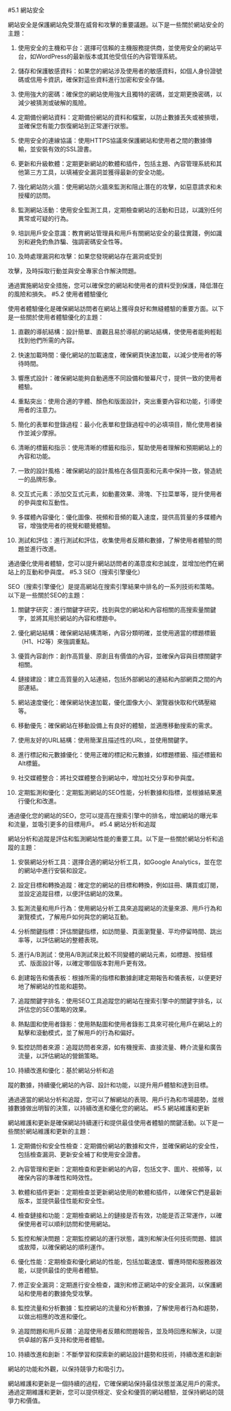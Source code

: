 #5.1 網站安全

網站安全是保護網站免受潛在威脅和攻擊的重要議題。以下是一些關於網站安全的主題：

1. 使用安全的主機和平台：選擇可信賴的主機服務提供商，並使用安全的網站平台，如WordPress的最新版本或其他受信任的內容管理系統。

2. 儲存和保護敏感資料：如果您的網站涉及使用者的敏感資料，如個人身份證號碼或信用卡資訊，確保對這些資料進行加密和安全存儲。

3. 使用強大的密碼：確保您的網站使用強大且獨特的密碼，並定期更換密碼，以減少被猜測或破解的風險。

4. 定期備份網站資料：定期備份網站的資料和檔案，以防止數據丟失或被損壞，並確保您有能力恢復網站到正常運行狀態。

5. 使用安全的連線協議：使用HTTPS協議來保護網站和使用者之間的數據傳輸，並安裝有效的SSL證書。

6. 更新和升級軟體：定期更新網站的軟體和插件，包括主題、內容管理系統和其他第三方工具，以填補安全漏洞並獲得最新的安全功能。

7. 強化網站防火牆：使用網站防火牆來監測和阻止潛在的攻擊，如惡意請求和未授權的訪問。

8. 監測網站活動：使用安全監測工具，定期檢查網站的活動和日誌，以識別任何異常或可疑的行為。

9. 培訓用戶安全意識：教育網站管理員和用戶有關網站安全的最佳實踐，例如識別和避免釣魚詐騙、強調密碼安全性等。

10. 及時處理漏洞和攻擊：如果您發現網站存在漏洞或受到

攻擊，及時採取行動並與安全專家合作解決問題。

通過實施網站安全措施，您可以確保您的網站和使用者的資料受到保護，降低潛在的風險和損失。
#5.2 使用者體驗優化

使用者體驗優化是確保網站訪問者在網站上獲得良好和無縫體驗的重要方面。以下是一些關於使用者體驗優化的主題：

1. 直觀的導航結構：設計簡單、直觀且易於導航的網站結構，使使用者能夠輕鬆找到他們所需的內容。

2. 快速加載時間：優化網站的加載速度，確保網頁快速加載，以減少使用者的等待時間。

3. 響應式設計：確保網站能夠自動適應不同設備和螢幕尺寸，提供一致的使用者體驗。

4. 重點突出：使用合適的字體、顏色和版面設計，突出重要內容和功能，引導使用者的注意力。

5. 簡化的表單和登錄過程：最小化表單和登錄過程中的必填項目，簡化使用者操作並減少摩擦。

6. 清晰的標籤和指示：使用清晰的標籤和指示，幫助使用者理解和預期網站上的內容和功能。

7. 一致的設計風格：確保網站的設計風格在各個頁面和元素中保持一致，營造統一的品牌形象。

8. 交互式元素：添加交互式元素，如動畫效果、滑塊、下拉菜單等，提升使用者的參與度和互動性。

9. 多媒體內容優化：優化圖像、視頻和音頻的載入速度，提供高質量的多媒體內容，增強使用者的視覺和聽覺體驗。

10. 測試和評估：進行測試和評估，收集使用者反饋和數據，了解使用者體驗的問題並進行改進。

通過優化使用者體驗，您可以提升網站訪問者的滿意度和忠誠度，並增加他們在網站上的互動和參與度。
#5.3 SEO（搜索引擎優化）

SEO（搜索引擎優化）是提高網站在搜索引擎結果中排名的一系列技術和策略。以下是一些關於SEO的主題：

1. 關鍵字研究：進行關鍵字研究，找到與您的網站和內容相關的高搜索量關鍵字，並將其用於網站的內容和標題中。

2. 優化網站結構：確保網站結構清晰，內容分類明確，並使用適當的標題標籤（H1、H2等）來強調重點。

3. 優質內容創作：創作高質量、原創且有價值的內容，並確保內容與目標關鍵字相關。

4. 鏈接建設：建立高質量的入站連結，包括外部網站的連結和內部網頁之間的內部連結。

5. 網站速度優化：確保網站快速加載，優化圖像大小、瀏覽器快取和代碼壓縮等。

6. 移動優先：確保網站在移動設備上有良好的體驗，並適應移動搜索的需求。

7. 使用友好的URL結構：使用簡潔且描述性的URL，並使用關鍵字。

8. 進行標記和元數據優化：使用正確的標記和元數據，如標題標籤、描述標籤和Alt標籤。

9. 社交媒體整合：將社交媒體整合到網站中，增加社交分享和參與度。

10. 定期監測和優化：定期監測網站的SEO性能，分析數據和指標，並根據結果進行優化和改進。

通過優化您的網站的SEO，您可以提高在搜索引擎中的排名，增加網站的曝光率和流量，並吸引更多的目標用戶。
#5.4 網站分析和追蹤

網站分析和追蹤是評估和監測網站性能的重要工具。以下是一些關於網站分析和追蹤的主題：

1. 安裝網站分析工具：選擇合適的網站分析工具，如Google Analytics，並在您的網站中進行安裝和設定。

2. 設定目標和轉換追蹤：確定您的網站的目標和轉換，例如註冊、購買或訂閱，並設定追蹤目標，以便評估網站的效果。

3. 監測流量和用戶行為：使用網站分析工具來追蹤網站的流量來源、用戶行為和瀏覽模式，了解用戶如何與您的網站互動。

4. 分析關鍵指標：評估關鍵指標，如訪問量、頁面瀏覽量、平均停留時間、跳出率等，以評估網站的整體表現。

5. 進行A/B測試：使用A/B測試來比較不同變體的網站元素，如標題、按鈕樣式、版面設計等，以確定哪個版本對用戶更有效。

6. 創建報告和儀表板：根據所需的指標和數據創建定期報告和儀表板，以便更好地了解網站的性能和趨勢。

7. 追蹤關鍵字排名：使用SEO工具追蹤您的網站在搜索引擎中的關鍵字排名，以評估您的SEO策略的效果。

8. 熱點圖和使用者錄影：使用熱點圖和使用者錄影工具來可視化用戶在網站上的點擊和滾動模式，並了解用戶的行為和偏好。

9. 監控訪問者來源：追蹤訪問者來源，如有機搜索、直接流量、轉介流量和廣告流量，以評估網站的營銷策略。

10. 持續改進和優化：基於網站分析和追

蹤的數據，持續優化網站的內容、設計和功能，以提升用戶體驗和達到目標。

通過適當的網站分析和追蹤，您可以了解網站的表現、用戶行為和市場趨勢，並根據數據做出明智的決策，以持續改進和優化您的網站。
#5.5 網站維護和更新

網站維護和更新是確保網站持續運行和提供最佳使用者體驗的關鍵活動。以下是一些關於網站維護和更新的主題：

1. 定期備份和安全性檢查：定期備份網站的數據和文件，並確保網站的安全性，包括檢查漏洞、更新安全補丁和使用安全證書。

2. 內容管理和更新：定期檢查和更新網站的內容，包括文字、圖片、視頻等，以確保內容的準確性和時效性。

3. 軟體和插件更新：定期檢查並更新網站使用的軟體和插件，以確保它們是最新版本，並提供最佳性能和安全性。

4. 檢查鏈接和功能：定期檢查網站上的鏈接是否有效，功能是否正常運作，以確保使用者可以順利訪問和使用網站。

5. 監控和解決問題：定期監控網站的運行狀態，識別和解決任何技術問題、錯誤或故障，以確保網站的順利運作。

6. 優化性能：定期檢查和優化網站的性能，包括加載速度、響應時間和服務器效能，以提供最佳的使用者體驗。

7. 修正安全漏洞：定期進行安全檢查，識別和修正網站中的安全漏洞，以保護網站和使用者的數據免受攻擊。

8. 監控流量和分析數據：監控網站的流量和分析數據，了解使用者行為和趨勢，以做出相應的改進和優化。

9. 追蹤問題和用戶反饋：追蹤使用者反饋和問題報告，並及時回應和解決，以提供卓越的客戶支持和使用者體驗。

10. 持續改進和創新：不斷學習和探索新的網站設計趨勢和技術，持續改進和創新

網站的功能和外觀，以保持競爭力和吸引力。

網站維護和更新是一個持續的過程，它確保網站保持最佳狀態並滿足用戶的需求。通過定期維護和更新，您可以提供穩定、安全和優質的網站體驗，並保持網站的競爭力和價值。